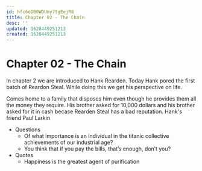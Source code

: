```yaml
---
id: hfc6oDB0WDUmy7tgEejR8
title: Chapter 02 - The Chain
desc: ''
updated: 1628449251213
created: 1628449251213
---
```

# Chapter 02 - The Chain
In chapter 2 we are introduced to Hank Rearden. Today Hank pored the first batch of Reardon Steal. While doing this we get his perspective on life. 

Comes home to a family that disposes him even though he provides them all the money they require. His brother asked for 10,000 dollars and his brother asked for it in cash becase Rearden Steal has a bad reputation. Hank's friend Paul Larkin

*   Questions
    *   Of what importance is an individual in the titanic collective achievements of our industrial age?
    *   You think that if you pay the bills, that’s enough, don’t you?
*   Quotes
    *   Happiness is the greatest agent of purification
